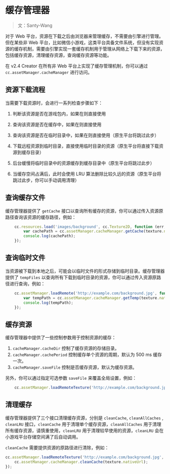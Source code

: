 # 缓存管理器

> 文：Santy-Wang

对于 Web 平台，资源在下载之后由浏览器来管理缓存，不需要由引擎进行管理。但在某些非 Web 平台，比如微信小游戏，这类平台具备文件系统，但没有实现资源的缓存机制，需要由引擎实现一套缓存机制用于管理从网络上下载下来的资源，包括缓存资源，清理缓存资源，查询缓存资源等功能。

在 v2.4 Creator 在所有非 Web 平台上实现了缓存管理机制，你可以通过 `cc.assetManager.cacheManager` 进行访问。

## 资源下载流程

当需要下载资源时，会进行一系列检查步骤如下：

1. 判断该资源是否在游戏包内，如果在则直接使用

2. 查询该资源是否在缓存中，如果在则直接使用

3. 查询该资源是否在临时目录中，如果在则直接使用（原生平台将跳过此步）

4. 下载远程资源到临时目录，直接使用临时目录的资源（原生平台将直接下载资源到缓存目录）

5. 后台缓慢将临时目录中的资源缓存到缓存目录中（原生平台将跳过此步）

6. 当缓存空间占满后，此时会使用 LRU 算法删除比较久远的资源（原生平台将跳过此步，你可以手动调用清理）

## 查询缓存文件

缓存管理器提供了 `getCache` 接口以查询所有缓存的资源，你可以通过传入资源原路径查询该资源的缓存路径，例如：

```js
    cc.resources.load('images/background', cc.Texture2D, function (err, texture) {
        var cachePath = cc.assetManager.cacheManager.getCache(texture.nativeUrl);
        console.log(cachePath);
    });
```

## 查询临时文件

当资源被下载到本地之后，可能会以临时文件的形式存储到临时目录。缓存管理器提供了 `tempFiles` 以查询所有下载到临时目录的资源，你可以通过传入资源原路径进行查询，例如：

```js
    cc.assetManager.loadRemote('http://example.com/background.jpg', function (err, texture) {
        var tempPath = cc.assetManager.cacheManager.getTemp(texture.nativeUrl);
        console.log(tempPath);
    });
```

## 缓存资源

缓存管理器中提供了一些控制参数用于控制资源的缓存：

1. `cacheManager.cacheDir` 控制了缓存资源的存储目录。
2. `cacheManager.cachePeriod` 控制缓存单个资源的周期，默认为 500 ms 缓存一次。
3. `cacheManager.saveFile` 控制是否缓存资源，默认为缓存资源。

另外，你可以通过指定可选参数 `saveFile` 来覆盖全局设置，例如：

```js
    cc.assetManager.loadRemoteTexture('http://example.com/background.jpg', { saveFile: true }, callback);
```

## 清理缓存

缓存管理器提供了三个接口清理缓存资源，分别是 `cleanCache`, `cleanAllCaches` , `cleanLRU` 接口，`cleanCache` 用于清理单个缓存资源，`cleanAllCaches` 用于清理所有缓存资源，请慎重使用，`cleanLRU` 用于清理较早使用的资源，`cleanLRU` 会在小游戏平台存储空间满了后自动调用。

`cleanCache` 需要提供资源的原路径进行清除，例如：

```js
cc.assetManager.loadRemoteTexture('http://example.com/background.jpg', function (err, texture) {
    cc.assetManager.cacheManager.cleanCache(texture.nativeUrl);
});
```
